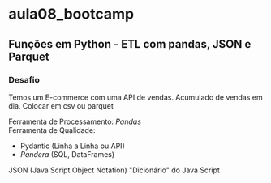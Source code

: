 # aula08_bootcamp
## Funções em Python - ETL com pandas, JSON e Parquet

### Desafio
Temos um E-commerce com uma API de vendas. Acumulado de vendas em dia. Colocar em csv ou parquet

Ferramenta de Processamento: *Pandas* <br>
Ferramenta de Qualidade:
* Pydantic (Linha a Linha ou API)
* *Pandera* (SQL, DataFrames)

JSON (Java Script Object Notation) "Dicionário" do Java Script